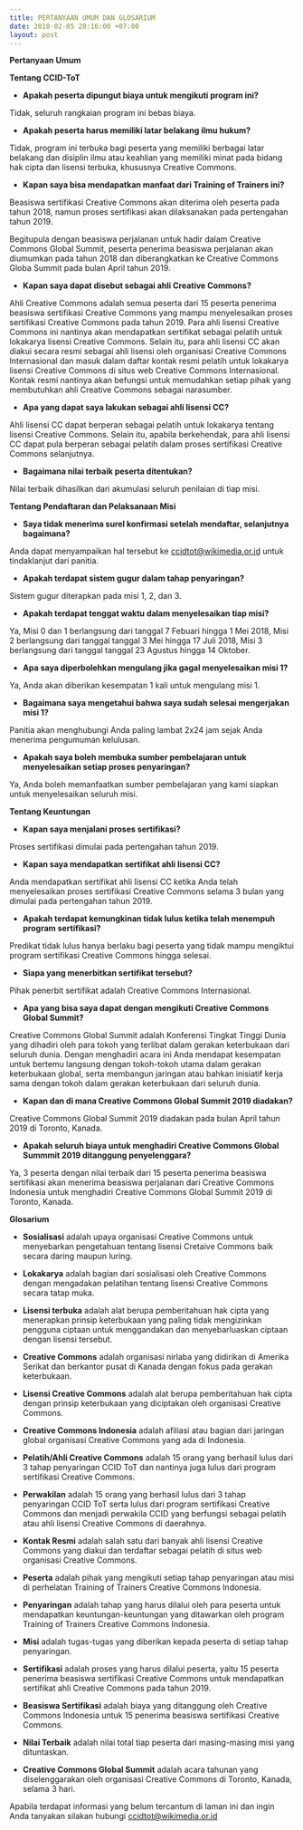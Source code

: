 ```yaml
---
title: PERTANYAAN UMUM DAN GLOSARIUM
date: 2018-02-05 20:16:00 +07:00
layout: post
---
```


**Pertanyaan Umum**

**Tentang CCID-ToT**

* **Apakah peserta dipungut biaya untuk mengikuti program ini?** 
	
Tidak, seluruh rangkaian program ini bebas biaya.

* **Apakah peserta harus memiliki latar belakang ilmu hukum?** 

Tidak, program ini terbuka bagi peserta yang memiliki berbagai latar belakang dan disiplin ilmu atau keahlian yang memiliki minat pada bidang hak cipta dan lisensi terbuka, khususnya Creative Commons.

* **Kapan saya bisa mendapatkan manfaat dari Training of Trainers ini?**

Beasiswa sertifikasi Creative Commons akan diterima oleh peserta pada tahun 2018, namun proses sertifikasi akan dilaksanakan pada pertengahan tahun 2019.

Begitupula dengan beasiswa perjalanan untuk hadir dalam Creative Commons Global Summit, peserta penerima beasiswa perjalanan akan diumumkan pada tahun 2018 dan diberangkatkan ke Creative Commons Globa Summit pada bulan April tahun 2019.

* **Kapan saya dapat disebut sebagai ahli Creative Commons?**  
	
Ahli Creative Commons adalah semua peserta dari 15 peserta penerima beasiswa sertifikasi Creative Commons yang mampu menyelesaikan proses sertifikasi Creative Commons pada tahun 2019. Para ahli lisensi Creative Commons ini nantinya akan mendapatkan sertifikat sebagai pelatih untuk lokakarya lisensi Creative Commons. Selain itu, para ahli lisensi CC akan diakui secara resmi sebagai ahli lisensi oleh organisasi Creative Commons Internasional dan masuk dalam daftar kontak resmi pelatih untuk lokakarya lisensi Creative Commons di situs web Creative Commons Internasional. Kontak resmi nantinya akan befungsi untuk memudahkan setiap pihak yang membutuhkan ahli Creative Commons sebagai narasumber.

* **Apa yang dapat saya lakukan sebagai ahli lisensi CC?**
	
Ahli lisensi CC dapat berperan sebagai pelatih untuk lokakarya tentang lisensi Creative Commons. Selain itu, apabila berkehendak, para ahli lisensi CC dapat pula berperan sebagai pelatih dalam proses sertifikasi Creative Commons selanjutnya.

* **Bagaimana nilai terbaik peserta ditentukan?** 
 	
Nilai terbaik dihasilkan dari akumulasi seluruh penilaian di tiap misi.

**Tentang Pendaftaran dan Pelaksanaan Misi**

* **Saya tidak menerima surel konfirmasi setelah mendaftar, selanjutnya bagaimana?**

Anda dapat menyampaikan hal tersebut ke ccidtot@wikimedia.or.id untuk tindaklanjut dari panitia.

* **Apakah terdapat sistem gugur dalam tahap penyaringan?**

Sistem gugur diterapkan pada misi 1, 2, dan 3. 

* **Apakah terdapat tenggat waktu dalam menyelesaikan tiap misi?**

Ya, Misi 0 dan 1 berlangsung dari tanggal 7 Febuari hingga 1 Mei 2018, Misi 2 berlangsung dari tanggal tanggal 3 Mei hingga 17 Juli 2018, Misi 3 berlangsung dari tanggal tanggal 23 Agustus hingga 14 Oktober.

* **Apa saya diperbolehkan mengulang jika gagal menyelesaikan misi 1?**

Ya, Anda akan diberikan kesempatan 1 kali untuk mengulang misi 1.

* **Bagaimana saya mengetahui bahwa saya sudah selesai mengerjakan misi 1?**

Panitia akan menghubungi Anda paling lambat 2x24 jam sejak Anda menerima pengumuman kelulusan.

* **Apakah saya boleh membuka sumber pembelajaran untuk menyelesaikan setiap proses penyaringan?**

Ya, Anda boleh memanfaatkan sumber pembelajaran yang kami siapkan untuk menyelesaikan seluruh misi.

**Tentang Keuntungan**

* **Kapan saya menjalani proses sertifikasi?** 

Proses sertifikasi dimulai pada pertengahan tahun 2019.

* **Kapan saya mendapatkan sertifikat ahli lisensi CC?**

Anda mendapatkan sertifikat ahli lisensi CC ketika Anda telah menyelesaikan proses sertifikasi Creative Commons selama 3 bulan yang dimulai pada pertengahan tahun 2019.

* **Apakah terdapat kemungkinan tidak lulus ketika telah menempuh program sertifikasi?**

Predikat tidak lulus hanya berlaku bagi peserta yang tidak mampu mengiktui program sertifikasi Creative Commons hingga selesai.

* **Siapa yang menerbitkan sertifikat tersebut?**

Pihak penerbit sertifikat adalah Creative Commons Internasional.

* **Apa yang bisa saya dapat dengan mengikuti Creative Commons Global Summit?**

Creative Commons Global Summit adalah Konferensi Tingkat Tinggi Dunia yang dihadiri oleh para tokoh yang terlibat dalam gerakan keterbukaan dari seluruh dunia. Dengan menghadiri acara ini Anda mendapat kesempatan untuk bertemu langsung dengan tokoh-tokoh utama dalam gerakan keterbukaan global, serta membangun jaringan atau bahkan inisiatif kerja sama dengan tokoh dalam gerakan keterbukaan dari seluruh dunia.

* **Kapan dan di mana Creative Commons Global Summit 2019 diadakan?**

Creative Commons Global Summit 2019 diadakan pada bulan April tahun 2019 di Toronto, Kanada.

* **Apakah seluruh biaya untuk menghadiri Creative Commons Global Summmit 2019 ditanggung penyelenggara?**

Ya, 3 peserta dengan nilai terbaik dari 15 peserta penerima beasiswa sertifikasi akan menerima beasiswa perjalanan dari Creative Commons Indonesia untuk menghadiri Creative Commons Global Summit 2019 di Toronto, Kanada.

**Glosarium**

* **Sosialisasi** adalah upaya organisasi Creative Commons untuk menyebarkan pengetahuan tentang lisensi Cretaive Commons baik secara daring maupun luring.

* **Lokakarya** adalah bagian dari sosialisasi oleh Creative Commons dengan mengadakan pelatihan tentang lisensi Creative Commons secara tatap muka.

* **Lisensi terbuka** adalah alat berupa pemberitahuan hak cipta yang menerapkan prinsip keterbukaan yang paling tidak mengizinkan pengguna ciptaan untuk menggandakan dan menyebarluaskan ciptaan dengan lisensi tersebut.

* **Creative Commons** adalah organisasi nirlaba yang didirikan di Amerika Serikat dan berkantor pusat di Kanada dengan fokus pada gerakan keterbukaan.

* **Lisensi Creative Commons** adalah alat berupa pemberitahuan hak cipta dengan prinsip keterbukaan yang diciptakan oleh organisasi Creative Commons.

* **Creative Commons Indonesia** adalah afiliasi atau bagian dari jaringan global organisasi Creative Commons yang ada di Indonesia.

* **Pelatih/Ahli Creative Commons** adalah 15 orang yang berhasil lulus dari 3 tahap penyaringan CCID ToT dan nantinya juga lulus dari program sertifikasi Creative Commons.

* **Perwakilan** adalah 15 orang yang berhasil lulus dari 3 tahap penyaringan CCID ToT serta lulus dari program sertifikasi Creative Commons dan menjadi perwakila CCID yang berfungsi sebagai pelatih atau ahli lisensi Creative Commons di daerahnya.

* **Kontak Resmi** adalah salah satu dari banyak ahli lisensi Creative Commons yang diakui dan terdaftar sebagai pelatih di situs web organisasi Creative Commons.

* **Peserta** adalah pihak yang mengikuti setiap tahap penyaringan atau misi di perhelatan Training of Trainers Creative Commons Indonesia.

* **Penyaringan** adalah tahap yang harus dilalui oleh para peserta untuk mendapatkan keuntungan-keuntungan yang ditawarkan oleh program Training of Trainers Creative Commons Indonesia.

* **Misi** adalah tugas-tugas yang diberikan kepada peserta di setiap tahap penyaringan.

* **Sertifikasi** adalah proses yang harus dilalui peserta, yaitu 15 peserta penerima beasiswa sertifikasi Creative Commons untuk mendapatkan sertifikat ahli Creative Commons pada tahun 2019.

* **Beasiswa Sertifikasi** adalah biaya yang ditanggung oleh Creative Commons Indonesia untuk 15 penerima beasiswa sertifikasi Creative Commons.

* **Nilai Terbaik** adalah nilai total tiap peserta dari masing-masing misi yang dituntaskan. 

* **Creative Commons Global Summit** adalah acara tahunan yang diselenggarakan oleh organisasi Creative Commons di Toronto, Kanada, selama 3 hari.

Apabila terdapat informasi yang belum tercantum di laman ini dan ingin Anda tanyakan silakan hubungi ccidtot@wikimedia.or.id